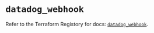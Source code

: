 # `datadog_webhook`

Refer to the Terraform Registory for docs: [`datadog_webhook`](https://registry.terraform.io/providers/datadog/datadog/3.27.0/docs/resources/webhook).
